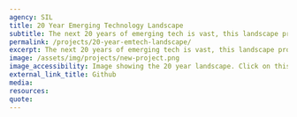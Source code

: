 ```yaml
---
agency: SIL
title: 20 Year Emerging Technology Landscape
subtitle: The next 20 years of emerging tech is vast, this landscape provides you with a visualisation of what to expect in the future.
permalink: /projects/20-year-emtech-landscape/
excerpt: The next 20 years of emerging tech is vast, this landscape provides you with a visualisation of what to expect in the future.
image: /assets/img/projects/new-project.png
image_accessibility: Image showing the 20 year landscape. Click on this to view the blogpost and a detailed view of the landscape.
external_link_title: Github
media:
resources:
quote:
---
```

